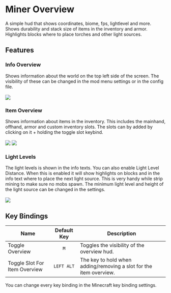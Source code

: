 # Miner Overview
A simple hud that shows coordinates, biome, fps, lightlevel and more. Shows durability and stack size of items in the inventory and armor. Highlights blocks where to place torches and other light sources.

## Features
### Info Overview
Shows information about the world on the top left side of the screen. The visibility of these can be changed in the mod menu settings or in the config file.
<br/><br/>
![](https://i.imgur.com/UuQxQGx.png)

### Item Overview
Shows information about items in the inventory. This includes the mainhand, offhand, armor and custom inventory slots. The slots can by added by clicking on it + holding the toggle slot keybind.
<br/><br/>
![](https://i.imgur.com/ZjOH6NB.png)
![](https://i.imgur.com/3ltzEwV.png)

### Light Levels
The light levels is shown in the info texts. You can also enable Light Level Distance. When this is enabled it will show highlights on blocks and in the info text where to place the next light source. This is very handy while strip mining to make sure no mobs spawn. The minimum light level and height of the light source can be changed in the settings.
<br/><br/>
![](https://i.imgur.com/08HJIDM.png)

## Key Bindings

| Name                  |      Default Key       | Description                                                                               |
|-----------------------|:----------------------:|-------------------------------------------------------------------------------------------|
| Toggle Overview        |          `M`           | Toggles the visibility of the overview hud.                                                                 |
| Toggle Slot For Item Overview   | `LEFT ALT` | The key to hold when adding/removing a slot for the item overview.                                                            |

You can change every key binding in the Minecraft key binding settings.

